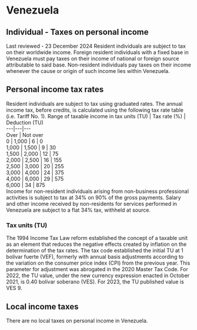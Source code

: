 # Venezuela
## Individual - Taxes on personal income
Last reviewed - 23 December 2024
Resident individuals are subject to tax on their worldwide income.
Foreign resident individuals with a fixed base in Venezuela must pay taxes on their income of national or foreign source attributable to said base.
Non-resident individuals pay taxes on their income whenever the cause or origin of such income lies within Venezuela.
## Personal income tax rates
Resident individuals are subject to tax using graduated rates. The annual income tax, before credits, is calculated using the following tax rate table (i.e. Tariff No. 1).
Range of taxable income in tax units (TU) | Tax rate (%) | Deduction (TU)  
---|---|---  
Over | Not over  
0 | 1,000 | 6 | 0  
1,000 | 1,500 | 9 | 30  
1,500 | 2,000 | 12 | 75  
2,000 | 2,500 | 16 | 155  
2,500 | 3,000 | 20 | 255  
3,000 | 4,000 | 24 | 375  
4,000 | 6,000 | 29 | 575  
6,000 | 34 | 875  
Income for non-resident individuals arising from non-business professional activities is subject to tax at 34% on 90% of the gross payments. Salary and other income received by non-residents for services performed in Venezuela are subject to a flat 34% tax, withheld at source.
### Tax units (TU)
The 1994 Income Tax Law reform established the concept of a taxable unit as an element that reduces the negative effects created by inflation on the determination of the tax rates. The tax code established the initial TU at 1 bolívar fuerte (VEF), formerly with annual basis adjustments according to the variation on the consumer price index (CPI) from the previous year. This parameter for adjustment was abrogated in the 2020 Master Tax Code. For 2022, the TU value, under the new currency expression enacted in October 2021, is 0.40 bolívar soberano (VES). For 2023, the TU published value is VES 9.
## Local income taxes
There are no local taxes on personal income in Venezuela.
